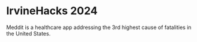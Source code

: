 # IrvineHacks 2024

Meddit is a healthcare app addressing the 3rd highest cause of fatalities in the United States. 
